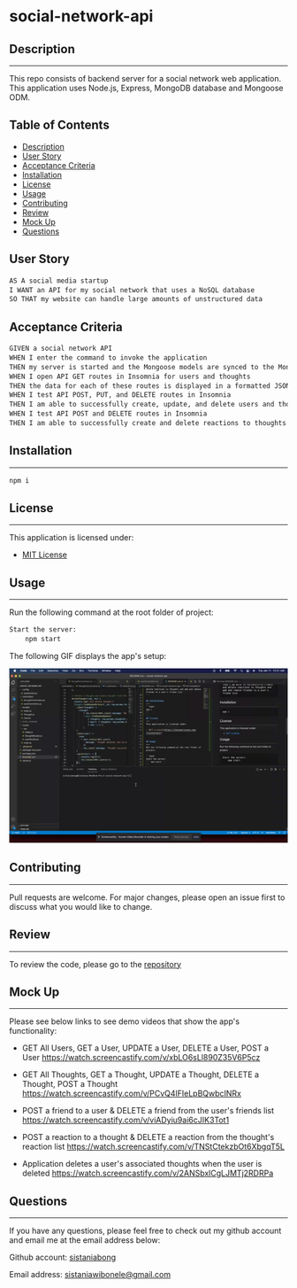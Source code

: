 # social-network-api

## Description
--------------
This repo consists of backend server for a social network web application. This application uses Node.js, Express, MongoDB database and Mongoose ODM.


## Table of Contents

- [Description](#description)
- [User Story](#user-story)
- [Acceptance Criteria](#acceptance-criteria)
- [Installation](#installation)
- [License](#license)
- [Usage](#usage)
- [Contributing](#contributing)
- [Review](#review)
- [Mock Up](#mock-up)
- [Questions](#questions)


## User Story
```md
AS A social media startup
I WANT an API for my social network that uses a NoSQL database
SO THAT my website can handle large amounts of unstructured data
```

## Acceptance Criteria
```md
GIVEN a social network API
WHEN I enter the command to invoke the application
THEN my server is started and the Mongoose models are synced to the MongoDB database
WHEN I open API GET routes in Insomnia for users and thoughts
THEN the data for each of these routes is displayed in a formatted JSON
WHEN I test API POST, PUT, and DELETE routes in Insomnia
THEN I am able to successfully create, update, and delete users and thoughts in my database
WHEN I test API POST and DELETE routes in Insomnia
THEN I am able to successfully create and delete reactions to thoughts and add and remove friends to a user’s friend list
```

## Installation
---
```bash
npm i
```

## License
---
This application is licensed under:

- [MIT License](https://choosealicense.com/licenses/mit/)


## Usage
---
Run the following command at the root folder of project:

```bash
Start the server:
    npm start
```

The following GIF displays the app's setup:

![setup](./images/setup.gif)

## Contributing
---
Pull requests are welcome. For major changes, please open an issue first to discuss what you would like to change.

## Review
---
To review the code, please go to the [repository](https://github.com/sistaniabong/https://github.com/sistaniabong/social-network-api)


## Mock Up
---
Please see below links to see demo videos that show the app's functionality:

- GET All Users, GET a User, UPDATE a User, DELETE a User, POST a User
https://watch.screencastify.com/v/xbLO6sLl890Z35V6P5cz

- GET All Thoughts, GET a Thought, UPDATE a Thought, DELETE a Thought, POST a Thought
https://watch.screencastify.com/v/PCvQ4lFIeLpBQwbcINRx

- POST a friend to a user & DELETE a friend from the user's friends list
https://watch.screencastify.com/v/viADyiu9ai6cJIK3Tot1

- POST a reaction to a thought & DELETE a reaction from the thought's reaction list
https://watch.screencastify.com/v/TNStCtekzbOt6XbgqT5L

- Application deletes a user's associated thoughts when the user is deleted
https://watch.screencastify.com/v/2ANSbxlCgLJMTj2RDRPa


## Questions
---
If you have any questions, please feel free to check out my github account and email me at the email address below:

Github account: [sistaniabong](https://github.com/sistaniabong)

Email address: sistaniawibonele@gmail.com